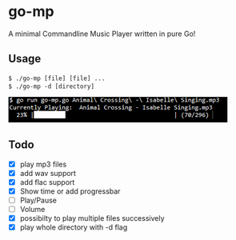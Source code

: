 # go-mp

A minimal Commandline Music Player written in pure Go!

## Usage
```
$ ./go-mp [file] [file] ...
$ ./go-mp -d [directory]
```
![Screenshot of go-mp](https://github.com/Thund3rPat/go-mp/blob/master/screenshot.png)

## Todo
- [x] play mp3 files
- [x] add wav support
- [x] add flac support
- [x] Show time or add progressbar
- [ ] Play/Pause
- [ ] Volume
- [x] possibilty to play multiple files successively
- [x] play whole directory with -d flag 
